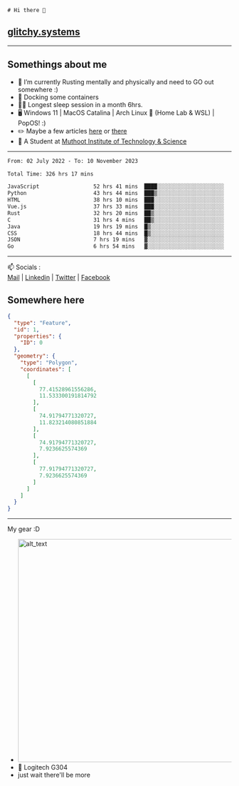 ```
# Hi there 👋
```
## [glitchy.systems](https://glitchy.systems)
---

## Somethings about me



- 🌱 I’m currently Rusting mentally and physically and need to GO out somewhere :)
- 🐋 Docking some containers
- 😶‍🌫️ Longest sleep session in a month 6hrs.
- 🖥️ Windows 11 | MacOS Catalina | Arch Linux 🦩 (Home Lab & WSL) | PopOS! :)
- ✏️ Maybe a few articles [here](https://medium.com/@advaithnarayanan8) or [there](https://medium.com/@advaithnarayanan8)
- 📑 A Student at [Muthoot Institute of Technology & Science](https://mgmits.ac.in/)



---

<!--START_SECTION:waka-->

```txt
From: 02 July 2022 - To: 10 November 2023

Total Time: 326 hrs 17 mins

JavaScript                 52 hrs 41 mins  ████░░░░░░░░░░░░░░░░░░░░░   16.15 %
Python                     43 hrs 44 mins  ███▒░░░░░░░░░░░░░░░░░░░░░   13.41 %
HTML                       38 hrs 10 mins  ███░░░░░░░░░░░░░░░░░░░░░░   11.70 %
Vue.js                     37 hrs 33 mins  ███░░░░░░░░░░░░░░░░░░░░░░   11.51 %
Rust                       32 hrs 20 mins  ██▒░░░░░░░░░░░░░░░░░░░░░░   09.91 %
C                          31 hrs 4 mins   ██▒░░░░░░░░░░░░░░░░░░░░░░   09.53 %
Java                       19 hrs 19 mins  █▒░░░░░░░░░░░░░░░░░░░░░░░   05.92 %
CSS                        18 hrs 44 mins  █▒░░░░░░░░░░░░░░░░░░░░░░░   05.74 %
JSON                       7 hrs 19 mins   ▓░░░░░░░░░░░░░░░░░░░░░░░░   02.25 %
Go                         6 hrs 54 mins   ▓░░░░░░░░░░░░░░░░░░░░░░░░   02.12 %
```

<!--END_SECTION:waka-->

---

📫 Socials :<br>
[Mail](mailto:advaithnarayanan8@gmail.com) | [Linkedin](https://www.linkedin.com/in/advaith-narayanan-a72152214/) | [Twitter](https://twitter.com/advaithnarayan) | [Facebook](https://screenmessage.com/qinq)

## Somewhere here

```geojson
{
  "type": "Feature",
  "id": 1,
  "properties": {
    "ID": 0
  },
  "geometry": {
    "type": "Polygon",
    "coordinates": [
      [
        [
          77.41528961556286,
          11.533300191814792
        ],
        [
          74.91794771320727,
          11.823214080851884
        ],
        [
          74.91794771320727,
          7.9236625574369
        ],
        [
          77.91794771320727,
          7.9236625574369
        ]
      ]
    ]
  }
}
```


--- 
My gear :D

- [<img alt="alt_text" width="500px" src="https://valid.x86.fr/cache/banner/xv24bv-6.png" />](https://valid.x86.fr/xv24bv)
- 🐁 Logitech G304
- just wait there'll be more

